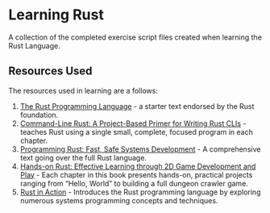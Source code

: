 # Learning Rust

A collection of the completed exercise script files created when learning the Rust Language.

## Resources Used

The resources used in learning are a follows:

1.  [The Rust Programming Language](https://doc.rust-lang.org/book/) - a starter text endorsed by the Rust foundation.
2.  [Command-Line Rust: A Project-Based Primer for Writing Rust CLIs](https://www.oreilly.com/library/view/command-line-rust/9781098109424/) - teaches Rust using a single small, complete, focused program in each chapter.
3.  [Programming Rust: Fast, Safe Systems Development](https://www.oreilly.com/library/view/programming-rust-2nd/9781492052586/) - A comprehensive text going over the full Rust language.
4.  [Hands-on Rust: Effective Learning through 2D Game Development and Play](https://github.com/thebracket/HandsOnRust) - Each chapter in this book presents hands-on, practical projects ranging from “Hello, World” to building a full dungeon crawler game.
5.  [Rust in Action](https://github.com/rust-in-action) - Introduces the Rust programming language by exploring numerous systems programming concepts and techniques.
